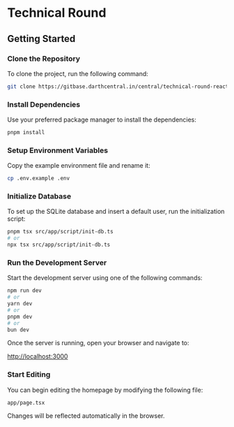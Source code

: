 # Technical Round

## Getting Started

### Clone the Repository

To clone the project, run the following command:

```bash
git clone https://gitbase.darthcentral.in/central/technical-round-reactjs.git
```

### Install Dependencies

Use your preferred package manager to install the dependencies:

```bash
pnpm install
```

### Setup Environment Variables

Copy the example environment file and rename it:

```bash
cp .env.example .env
```
### Initialize Database

To set up the SQLite database and insert a default user, run the initialization script:
```bash
pnpm tsx src/app/script/init-db.ts
# or
npx tsx src/app/script/init-db.ts
```
### Run the Development Server

Start the development server using one of the following commands:

```bash
npm run dev
# or
yarn dev
# or
pnpm dev
# or
bun dev
```

Once the server is running, open your browser and navigate to:

[http://localhost:3000](http://localhost:3000)

### Start Editing

You can begin editing the homepage by modifying the following file:

```
app/page.tsx
```

Changes will be reflected automatically in the browser.